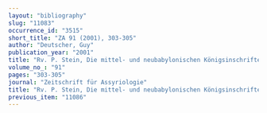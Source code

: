 ```yaml
---
layout: "bibliography"
slug: "11083"
occurrence_id: "3515"
short_title: "ZA 91 (2001), 303-305"
author: "Deutscher, Guy"
publication_year: "2001"
title: "Rv. P. Stein, Die mittel- und neubabylonischen Königsinschriften bis zum Ende der Assyrerherrschaft. Grammatische Untersuchungen (Wiesbaden 2000)"
volume_no_: "91"
pages: "303-305"
journal: "Zeitschrift für Assyriologie"
title: "Rv. P. Stein, Die mittel- und neubabylonischen Königsinschriften bis zum Ende der Assyrerherrschaft. Grammatische Untersuchungen (Wiesbaden 2000)"
previous_item: "11086"
---
```

